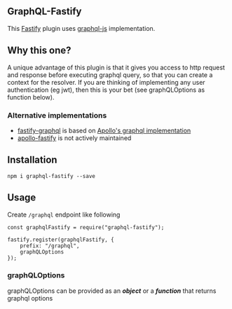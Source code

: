 
## GraphQL-Fastify

This [Fastify](https://github.com/fastify/fastify) plugin uses [graphql-js](https://github.com/graphql/graphql-js) implementation.

## Why this one?
A unique advantage of this plugin is that it gives you access to http request and response before executing graphql query, so that you can create a context for the resolver. If you are thinking of implementing any user authentication (eg jwt), then this is your bet (see graphQLOptions as function below).

### Alternative implementations

-   [fastify-graphql](https://github.com/sirsavary/fastify-graphql) is based on [Apollo's graphql implementation](https://github.com/apollographql/apollo-server)
-   [apollo-fastify](https://www.npmjs.com/package/apollo-fastify) is not actively maintained

## Installation

    npm i graphql-fastify --save

## Usage

Create `/graphql` endpoint like following

    const graphqlFastify = require("graphql-fastify");

    fastify.register(graphqlFastify, {
        prefix: "/graphql",
        graphQLOptions
    });

### graphQLOptions

graphQLOptions can be provided as an **_object_** or a **_function_** that returns graphql options

    graphQLOptions: {
        schema: schema,
        rootValue: resolver
        contextValue?: context
    }

If it is a function, you have access to http request and response. This allows you to do authentication and pass authentication scopes to graphql context. See the following pseudo-code

    const graphQLOptions = function (request,reply) {
        const auth = decodeBearerToken(request.headers.Authorization);
        // auth may contain userId, scope permissions

        return  {
    	     schema: schema,
    		 rootValue: resolver,
    	     contextValue: {auth}
         }
    });

This way, `context.auth` is accessible to resolver functions (see signature below), allowing you to check user's scope/permissions before proceeding. For convenience, you may set fastify and/or db connection on context s

### schema

You can build schema using graphql's buildschema method or programatically. See [graphql-js](https://github.com/graphql/graphql-js) for more info

```
var { graphql, buildSchema } = require("graphql");
var schema = buildSchema(`
    type Query {
        getUser(id:ID): User
    }
    type Mutation {
        updateUser (id:ID,name:String,age:Int): User
    }
    type User {
        id: ID,
        name: String,
        age: Int
        friends: [Friend]
    }
    type Friend{
        name: String
    }
`);
```

## Example resolver

Following example shows how to (nested) query user and user's friends

```
class User {
    constructor(u) {
        this.name = u.name;
        this.id = u.id;
        this.age = u.age;
    }
    friends(user, args, context) {
	    // retrive user's friends by user.id
        return [{ name: "Sherlock" }];
    }
}
var resolver = {
    getUser: (args, context) => {
	    //retrieve user by args.id
        return new User({
            name: "Watson",
            id: args.id,
            age: 44
        });
    },
    updateUser: (args, context) => {
        return new User({
            id: args.id,
            name: args.name,
            age: args.age
        });
    }
};
```

Following is an example query and its response using above schema and resolver

**GraphQL Query**
```
{
  getUser(id:5) {
    id
    name
    age
    friends {
      name
    }
  }
}
```

**Result**
```
{
  "data": {
    "getUser": {
      "id": "5",
      "name": "Watson",
      "age": 44,
      "friends": [
        {
          "name": "Sherlock"
        }
      ]
    }
  }
}
```
 

### Licence

Licensed under [MIT](./LICENSE).
